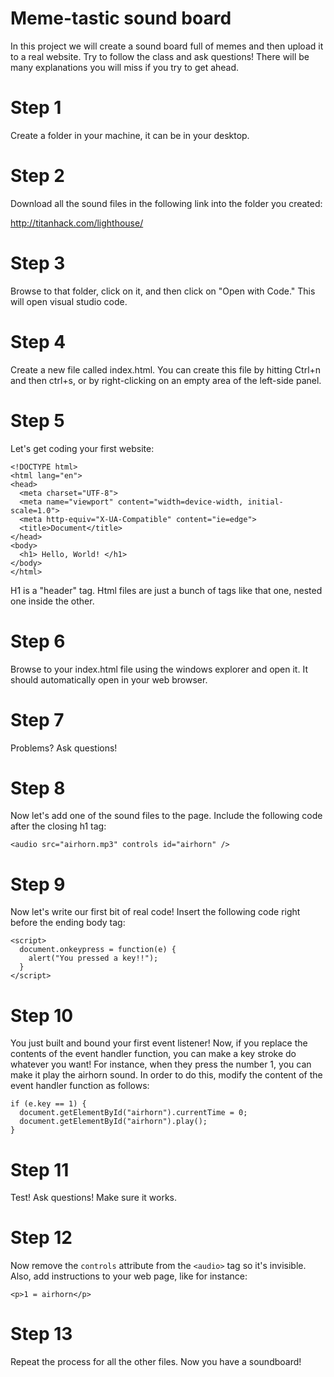 # Meme-tastic sound board

In this project we will create a sound board full of memes and then upload it to a real website. Try to follow the class and ask questions! There will be many explanations you will miss if you try to get ahead.

# Step 1

Create a folder in your machine, it can be in your desktop.

# Step 2

Download all the sound files in the following link into the folder you created:

http://titanhack.com/lighthouse/

# Step 3 

Browse to that folder, click on it, and then click on "Open with Code." This will open visual studio code.

# Step 4

Create a new file called index.html. You can create this file by hitting Ctrl+n and then ctrl+s, or by right-clicking on an empty area of the left-side panel.

# Step 5

Let's get coding your first website:

```
<!DOCTYPE html>
<html lang="en">
<head>
  <meta charset="UTF-8">
  <meta name="viewport" content="width=device-width, initial-scale=1.0">
  <meta http-equiv="X-UA-Compatible" content="ie=edge">
  <title>Document</title>
</head>
<body>
  <h1> Hello, World! </h1>  
</body>
</html>
```

H1 is a "header" tag. Html files are just a bunch of tags like that one, nested one inside the other.

# Step 6

Browse to your index.html file using the windows explorer and open it. It should automatically open in your web browser.

# Step 7

Problems? Ask questions!

# Step 8

Now let's add one of the sound files to the page. Include the following code after the closing h1 tag:

```
<audio src="airhorn.mp3" controls id="airhorn" />
```

# Step 9

Now let's write our first bit of real code! Insert the following code right before the ending body tag:

```
<script>
  document.onkeypress = function(e) {
    alert("You pressed a key!!");
  }
</script>
```

# Step 10

You just built and bound your first event listener! Now, if you replace the contents of the event handler function, you can make a key stroke do whatever you want! For instance, when they press the number 1, you can make it play the airhorn sound. In order to do this, modify the content of the event handler function as follows:

```
if (e.key == 1) {
  document.getElementById("airhorn").currentTime = 0;
  document.getElementById("airhorn").play();
} 
```

# Step 11

Test! Ask questions! Make sure it works.

# Step 12

Now remove the ```controls``` attribute from the ```<audio>``` tag so it's invisible. Also, add instructions to your web page, like for instance:

```
<p>1 = airhorn</p>
```

# Step 13

Repeat the process for all the other files. Now you have a soundboard!

